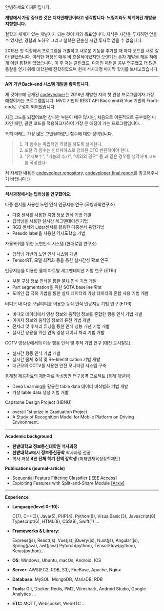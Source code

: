 안녕하세요 이재민입니다.

**개발에서 가장 중요한 것은 디자인패턴이라고 생각합니다. 느릴지라도 체계화된 개발을 지향합니다.**

철학과 체계가 있는 개발자가 되는 것이 저의 목표입니다. 
지식은 시간을 투자하면 얻을 수 있지만, 경험과 노하우 그리고 철학은 단순한 시간 투자로 얻을 수 없습니다.

2015년 첫 직장에서 프로그램을 개발하고 새로운 기능을 추가할 때 마다 코드를 새로 갈아 엎었습니다. 이러한 과정은 매우 비 효율적이었지만 오랜기간 혼자 개발을 해온 저에게 이런 통찰을 없었습니다.
이 후 저는 클린코드, 디자인 패턴을 공부 연구했고 더 많은 통찰을 얻기 위해 대학원에 진학하였으며 현재 석사과정 마지막 학기를 보내고있습니다.

---

**API 기반 Back-end 시스템 개발을 좋아힙니다.**

제 깃허브에 공개된 [codeveolper](https://github.com/J911/codeveloper)는 2018년 개발한 저의 첫 완성 프로그램이자 가장 애정이가는 프로그램입니다.
MVC 기반의 REST API Back-end와 Vue 기반의 Front-end로 구성이 되어있습니다.  

지금 코드를 되집어보면 창피한 부분이 매우 많지만, 처음으로 이론적으로 공부했던 디자인 패턴, 클린 코드를 적용하고자하여 가장 큰 애정이 가는 프로그램입니다.

특히 아래는 가장 많은 고민을하였던 함수에 대한 정의입니다.

> 1. 각 함수는 독립적인 역할을 하도록 설계한다.
> 2. 또한 각 함수는 인터페이스로 정의된 DTO 반환하여야 한다.
> 3. "유지보수", "기능의 추가", "예외의 경우" 등 과 같은 경우를 생각하며 코드를 작성한다.


저 자세한 내용은 [codeveolper repository](https://github.com/J911/codeveloper), [codeveloper final report](https://www.slideshare.net/ssuser827c0b/codeveloper-98231390)를 참고해주시기 바랍니다 :)

---

**석사과정에서는 딥러닝을 연구했어요.**


다중 센서를 사용한 노면 인식 인공지능 연구 (국방과학연구소)

  - 다중 센서를 사용한 지형 정보 인식 기법 개발
  - 딥러닝을 사용한 실시간 세그멘테이션 기법
  - RGB 센서와 Lidar센서를 활용한 다중센서 융합기법
  - Pseudo label을 사용한 약지도학습 기법

자율복귀를 위한 노면인식 시스템 (현대로템 연구소)

  - 딥러닝 기반의 노면 인식 시스템 개발
  - TensorRT, 모델 최적화 등을 통한 실시간성 확보 연구


인공지능을 이용한 물체 파트별 세그멘테이션 기법 연구 (ETRI)

  - 부분 구성 정보 인식을 통한 물체 인식 기법 개발
  - Part segmentation을 위한 SOTA baseline 확보
  - 도메인 갭 극복 기법을 통한 실제 데이터와 가상 데이터의 혼합 사용 기법 개발

비디오 내 다중 모달리티를 이용한 동작 인식 인공지능 기법 연구 (ETRI)

  - 비디오 데이터에서 영상 정보와 움직임 정보를 혼합한 행동 인식 기법 개발
  - 이미지 정보와 움직임 정보의 퓨전 기법 개발
  - 전처리 및 후처리 튜닝을 통한 인식 성능 개선 기법 개발
  - 실시간 응용을 위한 연속 영상 데이터 처리 기법 개발

CCTV 영상상에서의 이상 행동 인식 및 추적 기법 연구 (대전 도시철도)

  - 실시간 행동 인식 기법 개발
  - 실시간 물체 추적 및 Re-Identification 기법 개발
  - 대규모의 CCTV를 사용한 안전 모니터링 시스템 구축


통계청 제공자료의 재현자료 작성방안 연구용역 프로젝트 (통계 개발원)

  - Deep Learning을 활용한 table data 데이터 비식별화 기법 개발
  - 가상 table data 생성 기법 개발

Capstone Design Project (HBNU)

  - overall 1st prize in Graduation Project
  - A Study of Recognition Model for Mobile Platform on Driving Environment.


---


**Academic background**

- **한밭대학교 정보통신대학원 석사과정**
- **한밭대학교**에서 **정보통신공학** 학사과정 전공
- 학사 과정 **4년 전체 학기 전액 장학생** (미래인재육성장학재단)


**Publications (journal-article)**

- Sequential Feature Filtering Classifier [[IEEE Access]](https://arxiv.org/abs/2006.11808)
- Exploiting Features with Split-and-Share Module [[Arxiv]](http://arxiv.org/abs/2108.04500v2)


---

**Experience**


- **Language(level 0~10):**

    C(7), C++(3), Java(5), PHP(4), Python(8), VisualBasic(3), Javascript(8), Typescript(6), HTML(9), CSS(9), Swift(1) ...

- **Frameworks & Library:**

    Express(js), React(js), Vue(js), jQuery(js), Nuxt(js), Angular(js), Spring(java), awt(java) Pytorch(python), TensorFlow(python), Keras(python)...

- **OS**: Windows, Ubuntu, macOs, Android, IOS
- **Server:** AWS(EC2, RDB, S3), FireBase, Apache, Nginx
- **Database:** MySQL, MongoDB, MariaDB, RDB
- **Tools:** Git, Docker, Redis, PM2, Wireshark, Android Studio, Google Analytics ...
- **ETC:** MQTT, Websocket, WebRTC ...

